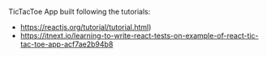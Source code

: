 TicTacToe App built following the tutorials:
 - https://reactjs.org/tutorial/tutorial.html)
 - https://itnext.io/learning-to-write-react-tests-on-example-of-react-tic-tac-toe-app-acf7ae2b94b8
